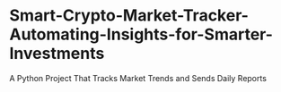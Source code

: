 # Smart-Crypto-Market-Tracker-Automating-Insights-for-Smarter-Investments
A Python Project That Tracks Market Trends and Sends Daily Reports
